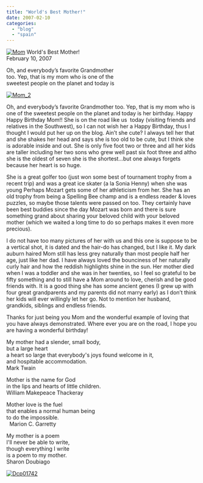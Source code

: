 ```yaml
---
title: "World's Best Mother!"
date: 2007-02-10
categories: 
  - "blog"
  - "spain"
---
```


 [![Mom](http://soultravelers3new.local/images/2008/04/18/mom.png "Mom")](https://pub-ac94b3f306b24c0dba4238943c97f2e1.r2.dev/photos/uncategorized/2008/04/18/mom.png) World's Best Mother!  
February 10, 2007

Oh, and everybody’s favorite Grandmother  
too. Yep, that is my mom who is one of the  
sweetest people on the planet and today is

<!--more-->

[![Mom_2](http://soultravelers3new.local/images/2008/04/18/mom_2.png "Mom_2")](https://pub-ac94b3f306b24c0dba4238943c97f2e1.r2.dev/photos/uncategorized/2008/04/18/mom_2.png)

Oh, and everybody’s favorite Grandmother too. Yep, that is my mom who is one of the sweetest people on the planet and today is her birthday. Happy Happy Birthday Mom!! She is on the road like us  today (visiting friends and relatives in the Southwest), so I can not wish her a Happy Birthday, thus I thought I would put her up on the blog. Ain’t she cute? I always tell her that and she shakes her head and says she is too old to be cute, but I think she is adorable inside and out. She is only five foot two or three and all her kids are taller including her two sons who grew well past six foot three and altho she is the oldest of seven she is the shortest...but one always forgets because her heart is so huge.

She is a great golfer too (just won some best of tournament trophy from a recent trip) and was a great ice skater (a la Sonia Henny) when she was young Perhaps Mozart gets some of her athleticism from her. She has an old trophy from being a Spelling Bee champ and is a endless reader & loves puzzles, so maybe those talents were passed on too. They certainly have been best buddies since the day Mozart was born and there is sure something grand about sharing your beloved child with your beloved mother (which we waited a long time to do so perhaps makes it even more precious).

I do not have too many pictures of her with us and this one is suppose to be a vertical shot, it is dated and the hair-do has changed, but I like it. My dark auburn haired Mom still has less grey naturally than most people half her age, just like her dad. I have always loved the bounciness of her naturally curly hair and how the reddish highlights shine in the sun. Her mother died when I was a toddler and she was in her twenties, so I feel so grateful to be fifty something and to still have a Mom around to love, cherish and be good friends with. It is a good thing she has some ancient genes (I grew up with four great grandparents and my parents did not marry early) as I don’t think her kids will ever willingly let her go. Not to mention her husband, grandkids, siblings and endless friends.

Thanks for just being you Mom and the wonderful example of loving that you have always demonstrated. Where ever you are on the road, I hope you are having a wonderful birthday!

My mother had a slender, small body,  
but a large heart  
a heart so large that everybody's joys found welcome in it,  
and hospitable accommodation.   
Mark Twain

Mother is the name for God  
in the lips and hearts of little children.   
William Makepeace Thackeray

Mother love is the fuel  
that enables a normal human being  
to do the impossible.  
  Marion C. Garretty

My mother is a poem  
I'll never be able to write,  
though everything I write  
is a poem to my mother.  
Sharon Doubiago

[![Dcp01742](http://soultravelers3new.local/images/2008/04/18/dcp01742.png "Dcp01742")](https://pub-ac94b3f306b24c0dba4238943c97f2e1.r2.dev/photos/uncategorized/2008/04/18/dcp01742.png)
